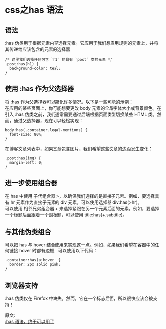 # css之has 语法
## 语法
:has 伪类用于根据元素内容选择元素。它应用于我们想应用规则的元素上，并将其传递给应该包含的元素的选择器  
``` 
/* 这里我们选择任何包含 `h1` 的具有 `post` 类的元素 */
.post:has(h1) {
  background-color: teal;
}
```
## 使用 :has 作为父选择器
将 :has 作为父选择器可以简化许多情况。以下是一些可能的示例：  
在应用的某些页面上，你可能想要更改 body 元素的全局字体大小或背景颜色。在引入 :has 伪类之前，我们通常需要通过后端根据页面类型切换某些 HTML 类。然而，通过父选择器，现在可以轻松实现：  
``` 
body:has(.container.legal-mentions) {
  font-size: 80%;
}
```
在博客文章列表中，如果文章包含图片，我们希望这些文章的边距发生变化：  
``` 
.post:has(img) {
  margin-left: 0;
}
```
## 进一步使用组合器
在 has 中使用 子代组合器 >，以确保我们选择的是直接子元素。例如，要选择具有 hr 元素作为直接子元素的 div 元素，可以使用选择器 div:has(>hr)。  
可以使用 相邻兄弟组合器 + 来选择紧跟在另一个元素后面的元素。例如，要选择一个标题后面跟着一个副标题，可以使用 title:has(+.subtitle)。  
## 与其他伪类组合
可以把 has 与 hover 结合使用来实现这一点。例如，如果我们希望在容器中的任何链接 hover 时都有边框，可以使用以下代码：  
``` 
.container:has(a:hover) {
  border: 2px solid pink;
}
```
## 浏览器支持
:has 伪类仅在 Firefox 中缺失。然而，它在一个标志后面，所以很快应该会被支持！

原文:  
[:has 语法，终于可以用了](https://mp.weixin.qq.com/s/5QhxGVd1C1nmELxRC9Fglg)
